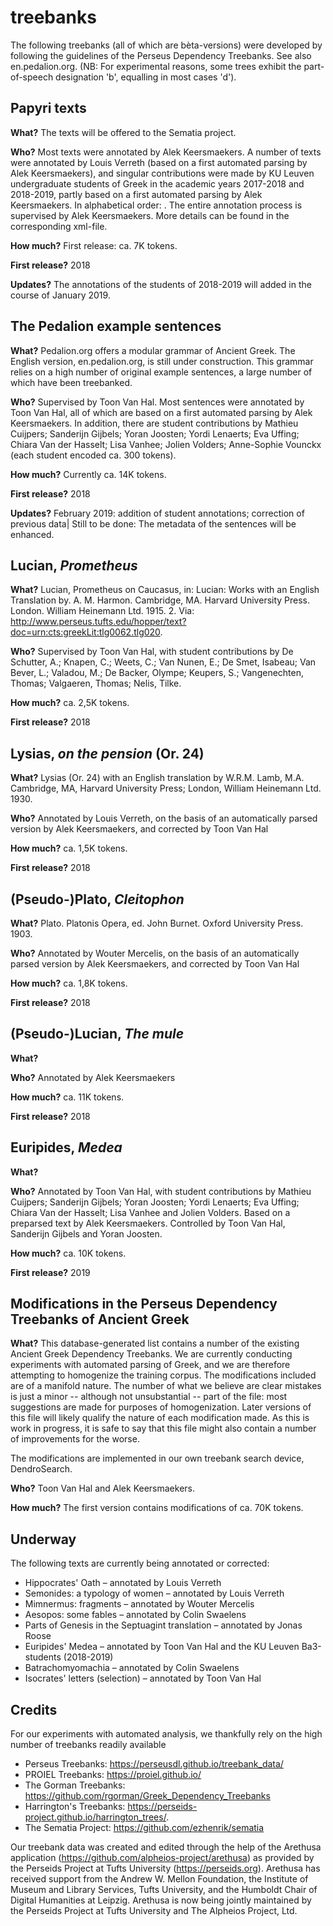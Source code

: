 # treebanks
The following treebanks (all of which are bèta-versions) were developed by following the guidelines of the Perseus Dependency Treebanks. See also en.pedalion.org. (NB: For experimental reasons, some trees exhibit the part-of-speech designation 'b', equalling in most cases 'd').

##  Papyri texts
**What?** The texts will be offered to the Sematia project. 

**Who?** Most texts were annotated by Alek Keersmaekers. A number of texts were annotated by Louis Verreth (based on a first automated parsing by Alek Keersmaekers), and singular contributions were made by KU Leuven undergraduate students of Greek in the academic years 2017-2018 and 2018-2019, partly based on a first automated parsing by Alek Keersmaekers. In alphabetical order: . The entire annotation process is supervised by Alek Keersmaekers. More details can be found in the corresponding xml-file.

**How much?** First release: ca. 7K tokens.

**First release?** 2018

**Updates?**  The annotations of the students of 2018-2019 will added in the course of January 2019. 

## The Pedalion example sentences

**What?** Pedalion.org offers a modular grammar of Ancient Greek. The English version, en.pedalion.org, is still under construction. This grammar relies on a high number of original example sentences, a large number of which have been treebanked.

**Who?** Supervised by Toon Van Hal. Most sentences were annotated by Toon Van Hal, all of which are based on a first automated parsing by Alek Keersmaekers. In addition, there are student contributions by Mathieu Cuijpers; Sanderijn Gijbels; Yoran Joosten; Yordi Lenaerts; Eva Uffing; Chiara Van der Hasselt; Lisa Vanhee; Jolien Volders; Anne-Sophie Vounckx (each student encoded ca. 300 tokens).

**How much?** Currently ca. 14K tokens.

**First release?** 2018

**Updates?** February 2019: addition of student annotations; correction of previous data| Still to be done: The metadata of the sentences will  be enhanced.

## Lucian, *Prometheus*

**What?** Lucian, Prometheus on Caucasus, in: Lucian: Works with an English Translation by. A. M. Harmon. Cambridge, MA. Harvard University Press. London. William Heinemann Ltd. 1915. 2. Via: http://www.perseus.tufts.edu/hopper/text?doc=urn:cts:greekLit:tlg0062.tlg020.

**Who?** Supervised by Toon Van Hal, with student contributions by De Schutter, A.; Knapen, C.; Weets, C.; Van Nunen, E.; De Smet, Isabeau; Van Bever, L.; Valadou, M.; De Backer, Olympe; Keupers, S.; Vangenechten, Thomas; Valgaeren, Thomas; Nelis, Tilke.

**How much?** ca. 2,5K tokens.

**First release?** 2018
 
## Lysias, *on the pension* (Or. 24)

**What?** Lysias (Or. 24) with an English translation by W.R.M. Lamb, M.A. Cambridge, MA, Harvard University Press; London, William Heinemann Ltd. 1930.

**Who?** Annotated by Louis Verreth, on the basis of an automatically parsed version by Alek Keersmaekers, and corrected by Toon Van Hal 

**How much?** ca. 1,5K tokens.

**First release?** 2018

## (Pseudo-)Plato, *Cleitophon*

**What?** Plato. Platonis Opera, ed. John Burnet. Oxford University Press. 1903. 

**Who?** Annotated by Wouter Mercelis, on the basis of an automatically parsed version by Alek Keersmaekers, and corrected by Toon Van Hal 

**How much?** ca. 1,8K tokens.

**First release?** 2018


## (Pseudo-)Lucian, *The mule*

**What?**  

**Who?** Annotated by Alek Keersmaekers

**How much?** ca. 11K tokens.

**First release?** 2018


## Euripides, *Medea*

**What?**  

**Who?** Annotated by Toon Van Hal, with student contributions by Mathieu Cuijpers; Sanderijn Gijbels; Yoran Joosten; Yordi Lenaerts; Eva Uffing; Chiara Van der Hasselt; Lisa Vanhee and Jolien Volders. Based on a preparsed text by Alek Keersmaekers. Controlled by Toon Van Hal, Sanderijn Gijbels and Yoran Joosten.

**How much?** ca. 10K tokens.

**First release?** 2019


## Modifications in the Perseus Dependency Treebanks of Ancient Greek

**What?** This database-generated list contains a number of  the existing Ancient Greek Dependency Treebanks. We are currently conducting experiments with automated parsing of Greek, and we are therefore attempting to homogenize the training corpus. The modifications included are of a manifold nature. The number of what we believe are clear mistakes is just a minor -- although not unsubstantial -- part of the file: most suggestions are made for purposes of homogenization. Later versions of this file will likely qualify the nature of each modification made. As this is work in progress, it is safe to say that this file might also contain a number of improvements for the worse. 

The modifications are implemented in our own treebank search device, DendroSearch.

**Who?** Toon Van Hal and Alek Keersmaekers. 

**How much?** The first version contains modifications of ca. 70K tokens.

## Underway

The following texts are currently being annotated or corrected:
* Hippocrates' Oath – annotated by Louis Verreth
* Semonides: a typology of women – annotated by Louis Verreth
* Mimnermus: fragments – annotated by Wouter Mercelis
* Aesopos: some fables – annotated by Colin Swaelens
* Parts of Genesis in the Septuagint translation – annotated by Jonas Roose
* Euripides' Medea – annotated by Toon Van Hal and the KU Leuven Ba3-students (2018-2019) 
* Batrachomyomachia – annotated by Colin Swaelens
* Isocrates' letters (selection) – annotated by Toon Van Hal

## Credits

For our experiments with automated analysis, we thankfully rely on the high number of treebanks readily available
* Perseus Treebanks: https://perseusdl.github.io/treebank_data/
* PROIEL Treebanks: https://proiel.github.io/
* The Gorman Treebanks: https://github.com/rgorman/Greek_Dependency_Treebanks
* Harrington's Treebanks: https://perseids-project.github.io/harrington_trees/.
* The Sematia Project: https://github.com/ezhenrik/sematia

Our treebank data was created and edited through the help of the Arethusa application (https://github.com/alpheios-project/arethusa) as provided by the Perseids Project at Tufts University (https://perseids.org). Arethusa has received support from the Andrew W. Mellon Foundation, the Institute of Museum and Library Services, Tufts University, and the Humboldt Chair of Digital Humanities at Leipzig. Arethusa is now being jointly maintained by the Perseids Project at Tufts University and The Alpheios Project, Ltd.
 
